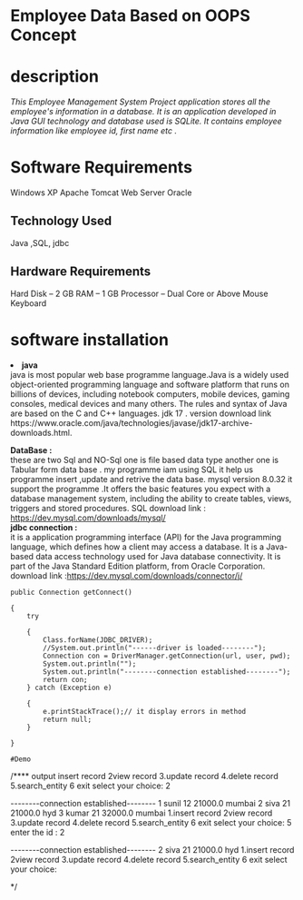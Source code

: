 #   Employee Data  Based  on  OOPS Concept

 #  description 
<i>This Employee Management System Project application stores all the employee's information in a database. It is an application developed in Java GUI technology and database used is SQLite. It contains employee information like employee id, first name etc .</i>
<br>
 #  Software Requirements
Windows XP
Apache Tomcat Web Server
Oracle

##  Technology Used
Java ,SQL, jdbc

## Hardware Requirements
Hard Disk – 2 GB
RAM – 1 GB
Processor – Dual Core or Above
Mouse
Keyboard





 # software installation 
 <li>
   <b>   java  </b><br>
    java  is  most  popular  web  base  programme  language.Java is a widely used object-oriented programming language and software platform that runs on billions of devices, including notebook computers, mobile devices, gaming consoles, medical devices and many others. The rules and syntax of Java are based on the C and C++ languages.
    jdk 17 . version  download link  https://www.oracle.com/java/technologies/javase/jdk17-archive-downloads.html.

  <strong> <b> DataBase :</b></strong> <br>
     these  are  two  Sql and NO-Sql  one is  file  based   data  type another  one  is  Tabular  form   data  base . my   programme   iam  using    SQL it  help  us  programme  insert ,update and retrive   the  data base.
 mysql   version 8.0.32  it  support  the programme .It offers the basic features you expect with a database management system, including the ability to create tables, views, triggers and stored procedures.
 SQL download  link : https://dev.mysql.com/downloads/mysql/
 <br>
<strong>  jdbc  connection : </strong> <br>
it is a  application programming interface (API) for the Java programming language, which defines how a client may access a database. It is a Java-based data access technology used for Java database connectivity. It is part of the Java Standard Edition platform, from Oracle Corporation.
   download  link :https://dev.mysql.com/downloads/connector/j/
	
	
	public Connection getConnect()

	{
		try

		{
			Class.forName(JDBC_DRIVER);
			//System.out.println("------driver is loaded--------");
			Connection con = DriverManager.getConnection(url, user, pwd);
			System.out.println("");
			System.out.println("--------connection established--------");
			return con;
		} catch (Exception e)

		{
			e.printStackTrace();// it display errors in method
			return null;
		}

	}
	
	#Demo 


  /****
   output
   insert record
2view record
3.update record
4.delete record
5.search_entity
6 exit
select your choice:
2


--------connection established--------
1 sunil 12 21000.0 mumbai
2 siva 21 21000.0 hyd
3 kumar 21 32000.0 mumbai
1.insert record
2view record
3.update record
4.delete record
5.search_entity
6 exit
select your choice:
5
enter the id :
2

--------connection established--------
2 siva 21 21000.0 hyd
1.insert record
2view record
3.update record
4.delete record
5.search_entity
6 exit
select your choice:

  
  */
